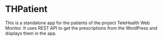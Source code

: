 # THPatient
This is a standalone app for the patients of the project TeleHealth Web Monitor. It uses REST API to get the prescriptions from the WordPress and displays them in the app.
